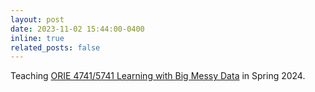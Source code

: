 ```yaml
---
layout: post
date: 2023-11-02 15:44:00-0400
inline: true
related_posts: false
---
```


Teaching [ORIE 4741/5741 Learning with Big Messy Data](https://canvas.cornell.edu/courses/51457) in Spring 2024.
